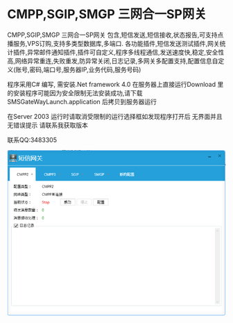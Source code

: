 # CMPP,SGIP,SMGP  三网合一SP网关

CMPP,SGIP,SMGP  三网合一SP网关
包含,短信发送,短信接收,状态报告,可支持点播服务,VPS订购,支持多类型数据库,多端口. 各功能插件,短信发送测试插件,网关统计插件,异常邮件通知插件,插件可自定义,程序多线程通信,发送速度快,稳定,安全性高,网络异常重连,失败重发,防异常关闭,日志记录,多网关多配置支持,配置信息自定义(账号,密码,端口号,服务器IP,业务代码,服务号码)

程序采用C# 编写, 需安装.Net framework 4.0 在服务器上直接运行Download 里的安装程序可能因为安全限制无法安装成功,请下载SMSGateWayLaunch.application 后拷贝到服务器运行

在Server 2003 运行时请取消受限制的运行选择框如发现程序打开后 无界面并且无错误提示 请联系我获取版本

联系QQ:3483305

 ![image](https://raw.githubusercontent.com/windhuan/smsgateway/master/Screenshot.png)

